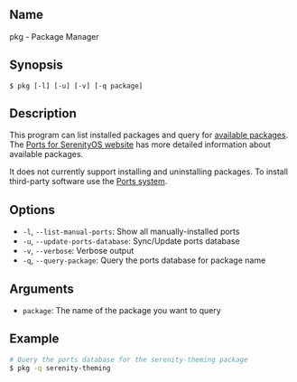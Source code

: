 ## Name

pkg - Package Manager

## Synopsis

```**sh
$ pkg [-l] [-u] [-v] [-q package]
```

## Description

This program can list installed packages and query for [available packages](https://github.com/SerenityOS/serenity/blob/master/Ports/AvailablePorts.md). The [Ports for SerenityOS website](https://ports.serenityos.net) has more detailed information about available packages.

It does not currently support installing and uninstalling packages. To install third-party software use the [Ports system](https://github.com/SerenityOS/serenity/blob/master/Ports/README.md).

## Options

-   `-l`, `--list-manual-ports`: Show all manually-installed ports
-   `-u`, `--update-ports-database`: Sync/Update ports database
-   `-v`, `--verbose`: Verbose output
-   `-q`, `--query-package`: Query the ports database for package name

## Arguments

-   `package`: The name of the package you want to query

## Example

```sh
# Query the ports database for the serenity-theming package
$ pkg -q serenity-theming
```
